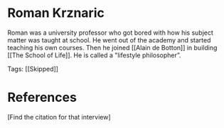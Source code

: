 # Roman Krznaric

Roman was a university professor who got bored with how his subject matter was taught at school. He went out of the academy and started teaching his own courses. Then he joined [[Alain de Botton]] in building [[The School of Life]]. He is called a "lifestyle philosopher”.

Tags: [[Skipped]]

# References

[Find the citation for that interview]

